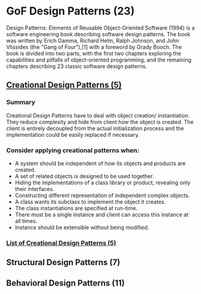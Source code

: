 # GoF Design Patterns (23)

Design Patterns: Elements of Reusable Object-Oriented Software (1994) is a software engineering book describing software design patterns. 
The book was written by Erich Gamma, Richard Helm, Ralph Johnson, and John Vlissides (the "Gang of Four"),[1] with a foreword by 
Grady Booch. The book is divided into two parts, with the first two chapters exploring the capabilities and pitfalls of 
object-oriented programming, and the remaining chapters describing 23 classic software design patterns. 

## [Creational Design Patterns (5)](https://github.com/Iretha/ebook-design-patterns/blob/master/src/com/smdev/gof/creational)

### Summary
Creational Design Patterns have to deal with object creation/ instantiation. They reduce complexity and hide 
from client how the object is created. The client is entirely decoupled from the actual initialization process
and the implementation could be easily replaced if necessary.

### Consider applying creational patterns when:
- A system should be independent of how its objects and products are created.
- A set of related objects is designed to be used together.
- Hiding the implementations of a class library or product, revealing only their interfaces.
- Constructing different representation of independent complex objects.
- A class wants its subclass to implement the object it creates.
- The class instantiations are specified at run-time.
- There must be a single instance and client can access this instance at all times.
- Instance should be extensible without being modified.

### [List of Creational Design Patterns (5)](https://github.com/Iretha/ebook-design-patterns/blob/master/src/com/smdev/gof/creational)

## Structural Design Patterns (7)
## Behavioral Design Patterns (11)